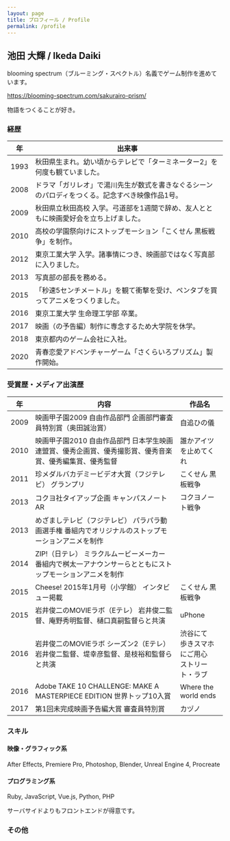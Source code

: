 ```yaml
---
layout: page
title: プロフィール / Profile
permalink: /profile
---
```


## 池田 大輝 / Ikeda Daiki

blooming spectrum（ブルーミング・スペクトル）名義でゲーム制作を進めています。

https://blooming-spectrum.com/sakurairo-prism/

物語をつくることが好き。

### 経歴

|  年  | 出来事 |
| ---- | ---- |
| 1993 | 秋田県生まれ。幼い頃からテレビで「ターミネーター2」を何度も観ていました。
| 2008 | ドラマ「ガリレオ」で湯川先生が数式を書きなぐるシーンのパロディをつくる。記念すべき映像作品1号。
| 2009 | 秋田県立秋田高校 入学。弓道部を1週間で辞め、友人とともに映画愛好会を立ち上げました。
| 2010 | 高校の学園祭向けにストップモーション「こくせん 黒板戦争」を制作。
| 2012 | 東京工業大学 入学。諸事情につき、映画部ではなく写真部に入りました。
| 2013 | 写真部の部長を務める。
| 2015 | 「秒速5センチメートル」を観て衝撃を受け、ペンタブを買ってアニメをつくりました。
| 2016 | 東京工業大学 生命理工学部 卒業。
| 2017 | 映画（の予告編）制作に専念するため大学院を休学。
| 2018 | 東京都内のゲーム会社に入社。
| 2020 | 青春恋愛アドベンチャーゲーム「さくらいろプリズム」製作開始。

### 受賞歴・メディア出演歴

|  年  | 内容 | 作品名 |
| ---- | --- | ----- |
| 2009 | 映画甲子園2009 自由作品部門 企画部門審査員特別賞（奥田誠治賞） | 自追ひの儀 |
| 2010 | 映画甲子園2010 自由作品部門 日本学生映画連盟賞、優秀企画賞、優秀撮影賞、優秀音楽賞、優秀編集賞、優秀監督 | 誰かアイツを止めてくれ |
| 2011 | 珍メダルバカデミービデオ大賞（フジテレビ） グランプリ | こくせん 黒板戦争 |
| 2013 | コクヨ社タイアップ企画 キャンパスノートAR | コクヨノート戦争 |
| 2013 | めざましテレビ（フジテレビ） パラパラ動画選手権 番組内でオリジナルのストップモーションアニメを制作 | |
| 2014 | ZIP!（日テレ） ミラクルムービーメーカー 番組内で桝太一アナウンサーらとともにストップモーションアニメを制作 | |
| 2015 | Cheese! 2015年1月号（小学館） インタビュー掲載 | こくせん 黒板戦争 |
| 2015 | 岩井俊二のMOVIEラボ（Eテレ） 岩井俊二監督、庵野秀明監督、樋口真嗣監督らと共演 | uPhone |
| 2016 | 岩井俊二のMOVIEラボ シーズン2（Eテレ） 岩井俊二監督、堤幸彦監督、是枝裕和監督らと共演 | 渋谷にて<br>歩きスマホにご用心<br>ストリート・ラブ |
| 2016 | Adobe TAKE 10 CHALLENGE: MAKE A MASTERPIECE EDITION 世界トップ10入賞 | Where the world ends |
| 2017 | 第1回未完成映画予告編大賞 審査員特別賞 | カヅノ |

### スキル

#### 映像・グラフィック系

After Effects, Premiere Pro, Photoshop, Blender, Unreal Engine 4, Procreate

#### プログラミング系

Ruby, JavaScript, Vue.js, Python, PHP

サーバサイドよりもフロントエンドが得意です。

### その他

